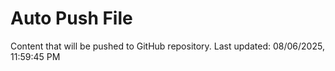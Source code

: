 # Auto Push File

Content that will be pushed to GitHub repository.
Last updated: 08/06/2025, 11:59:45 PM